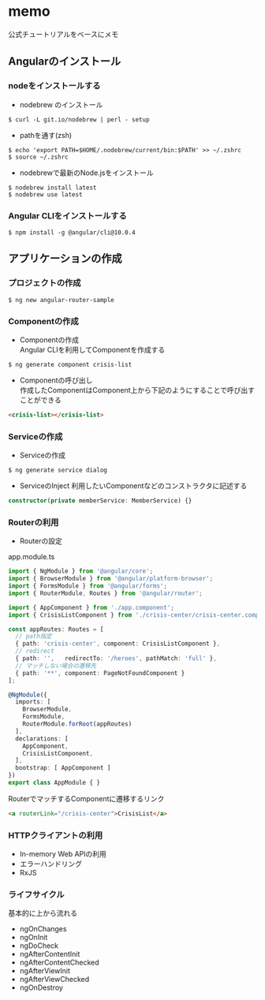 # memo
公式チュートリアルをベースにメモ

## Angularのインストール
### nodeをインストールする
* nodebrew のインストール
```shell
$ curl -L git.io/nodebrew | perl - setup
```

* pathを通す(zsh)
```shell
$ echo 'export PATH=$HOME/.nodebrew/current/bin:$PATH' >> ~/.zshrc
$ source ~/.zshrc
```

* nodebrewで最新のNode.jsをインストール
```shell
$ nodebrew install latest
$ nodebrew use latest
```
 
### Angular CLIをインストールする
```shell
$ npm install -g @angular/cli@10.0.4
```

## アプリケーションの作成
### プロジェクトの作成
```shell
$ ng new angular-router-sample
```
### Componentの作成
* Componentの作成  
Angular CLIを利用してComponentを作成する
```shell
$ ng generate component crisis-list
```
* Componentの呼び出し  
作成したComponentはComponent上から下記のようにすることで呼び出すことができる
```html
<crisis-list></crisis-list>
```
### Serviceの作成
* Serviceの作成
```shell
$ ng generate service dialog
```

* ServiceのInject
利用したいComponentなどのコンストラクタに記述する
```typescript
constructor(private memberService: MemberService) {}
```
### Routerの利用
* Routerの設定

app.module.ts
```typescript
import { NgModule } from '@angular/core';
import { BrowserModule } from '@angular/platform-browser';
import { FormsModule } from '@angular/forms';
import { RouterModule, Routes } from '@angular/router';

import { AppComponent } from './app.component';
import { CrisisListComponent } from './crisis-center/crisis-center.component';

const appRoutes: Routes = [
  // path指定
  { path: 'crisis-center', component: CrisisListComponent },
  // redirect
  { path: '',   redirectTo: '/heroes', pathMatch: 'full' },
  // マッチしない場合の遷移先
  { path: '**', component: PageNotFoundComponent }
];

@NgModule({
  imports: [
    BrowserModule,
    FormsModule,
    RouterModule.forRoot(appRoutes)
  ],
  declarations: [
    AppComponent,
    CrisisListComponent,
  ],
  bootstrap: [ AppComponent ]
})
export class AppModule { }
```

RouterでマッチするComponentに遷移するリンク
```html
<a routerLink="/crisis-center">CrisisList</a>
```
### HTTPクライアントの利用
* In-memory Web APIの利用
* エラーハンドリング
* RxJS
### ライフサイクル
基本的に上から流れる
- ngOnChanges
- ngOnInit
- ngDoCheck
- ngAfterContentInit
- ngAfterContentChecked
- ngAfterViewInit
- ngAfterViewChecked
- ngOnDestroy
